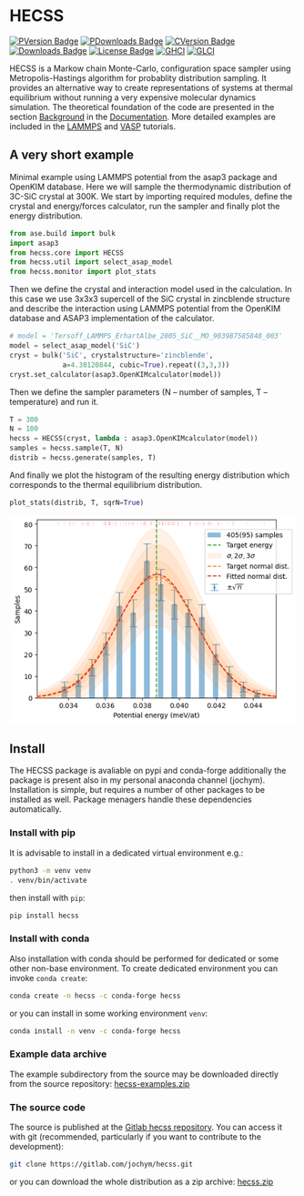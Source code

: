 HECSS
================

<!-- WARNING: THIS FILE WAS AUTOGENERATED! DO NOT EDIT! -->

[![PVersion
Badge](https://img.shields.io/pypi/v/hecss.svg)](https://pypi.org/project/hecss/)
[![PDownloads
Badge](https://img.shields.io/pypi/dm/hecss.svg)](https://pypi.org/project/hecss/)
[![CVersion
Badge](https://anaconda.org/conda-forge/hecss/badges/version.svg)](https://anaconda.org/conda-forge/hecss)
[![Downloads
Badge](https://anaconda.org/conda-forge/hecss/badges/downloads.svg)](https://anaconda.org/conda-forge/hecss)
[![License
Badge](https://anaconda.org/jochym/hecss/badges/license.svg)](https://anaconda.org/jochym/hecss)
[![GHCI](https://github.com/jochym/hecss/actions/workflows/test.yaml/badge.svg?branch=devel)](https://github.com/jochym/hecss/actions/workflows/test.yaml)
[![GLCI](https://gitlab.com/jochym/hecss/badges/devel/pipeline.svg)](https://gitlab.com/jochym/hecss/-/commits/devel)

HECSS is a Markow chain Monte-Carlo, configuration space sampler using
Metropolis-Hastings algorithm for probablity distribution sampling. It
provides an alternative way to create representations of systems at
thermal equilibrium without running a very expensive molecular dynamics
simulation. The theoretical foundation of the code are presented in the
section [Background](https://jochym.gitlab.io/hecss/Background) in the
[Documentation](https://jochym.gitlab.io/hecss/). More detailed examples
are included in the
[LAMMPS](https://jochym.gitlab.io/hecss/LAMMPS_Tutorial) and
[VASP](https://jochym.gitlab.io/hecss/VASP_Tutorial) tutorials.

## A very short example

Minimal example using LAMMPS potential from the asap3 package and
OpenKIM database. Here we will sample the thermodynamic distribution of
3C-SiC crystal at 300K. We start by importing required modules, define
the crystal and energy/forces calculator, run the sampler and finally
plot the energy distribution.

``` python
from ase.build import bulk
import asap3
from hecss.core import HECSS
from hecss.util import select_asap_model
from hecss.monitor import plot_stats
```

Then we define the crystal and interaction model used in the
calculation. In this case we use 3x3x3 supercell of the SiC crystal in
zincblende structure and describe the interaction using LAMMPS potential
from the OpenKIM database and ASAP3 implementation of the calculator.

``` python
# model = 'Tersoff_LAMMPS_ErhartAlbe_2005_SiC__MO_903987585848_003'
model = select_asap_model('SiC')
cryst = bulk('SiC', crystalstructure='zincblende', 
             a=4.38120844, cubic=True).repeat((3,3,3))
cryst.set_calculator(asap3.OpenKIMcalculator(model))
```

Then we define the sampler parameters (N – number of samples, T –
temperature) and run it.

``` python
T = 300
N = 100
hecss = HECSS(cryst, lambda : asap3.OpenKIMcalculator(model))
samples = hecss.sample(T, N)
distrib = hecss.generate(samples, T)
```

And finally we plot the histogram of the resulting energy distribution
which corresponds to the thermal equilibrium distribution.

``` python
plot_stats(distrib, T, sqrN=True)
```

![](index_files/figure-gfm/cell-5-output-1.png)

## Install

The HECSS package is avaliable on pypi and conda-forge additionally the
package is present also in my personal anaconda channel (jochym).
Installation is simple, but requires a number of other packages to be
installed as well. Package menagers handle these dependencies
automatically.

### Install with pip

It is advisable to install in a dedicated virtual environment e.g.:

``` bash
python3 -m venv venv
. venv/bin/activate
```

then install with `pip`:

``` bash
pip install hecss
```

### Install with conda

Also installation with conda should be performed for dedicated or some
other non-base environment. To create dedicated environment you can
invoke `conda create`:

``` bash
conda create -n hecss -c conda-forge hecss
```

or you can install in some working environment `venv`:

``` bash
conda install -n venv -c conda-forge hecss
```

### Example data archive

The example subdirectory from the source may be downloaded directly from
the source repository:
[hecss-examples.zip](https://gitlab.com/jochym/hecss/-/archive/master/hecss-master.zip?path=example)

### The source code

The source is published at the [Gitlab hecss
repository](https://gitlab.com/jochym/hecss). You can access it with git
(recommended, particularly if you want to contribute to the
development):

``` bash
git clone https://gitlab.com/jochym/hecss.git
```

or you can download the whole distribution as a zip archive:
[hecss.zip](https://gitlab.com/jochym/hecss/-/archive/master/hecss-master.zip)
